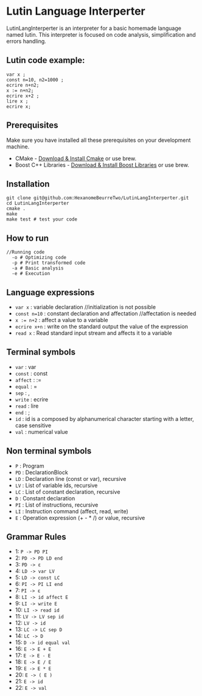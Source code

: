 Lutin Language Interperter
===========================

LutinLangInterperter is an interpreter for a basic homemade language named lutin.
This interpreter is focused on code analysis, simplification and errors handling.

Lutin code example:
-------------------
```
var x ;
const n=10, n2=1000 ;
ecrire n+n2;
x := n+n2;
ecrire x+2 ;
lire x ;
ecrire x;
```

Prerequisites
------------

Make sure you have installed all these prerequisites on your development machine.
* CMake - [Download & Install Cmake](https://cmake.org/install/) or use brew.
* Boost C++ Libraries - [Download & Install Boost Libraries](http://www.boost.org/users/download/) or use brew.

Installation
------------

```
git clone git@github.com:HexanomeBeurreTwo/LutinLangInterperter.git
cd LutinLangInterperter
cmake .
make
make test # test your code
```

How to run
----------

```
//Running code
  -o # Optimizing code
  -p # Print transformed code
  -a # Basic analysis
  -e # Execution
```

Language expressions
--------------------

 + `var x` : variable declaration //initialization is not possible
 + `const n=10` : constant declaration and affectation //affectation is needed
 + `x := n+2` : affect a value to a variable
 + `ecrire x+n` : write on the standard output the value of the expression
 + `read x` : Read standard input stream and affects it to a variable

Terminal symbols
-------

 + `var` : var
 + `const` : const
 + `affect` : :=
 + `equal` : =
 + `sep` : ,
 + `write` : ecrire
 + `read` : lire
 + `end` : ;
 + `id` : id is a composed by alphanumerical character starting with a letter, case sensitive
 + `val` : numerical value


Non terminal symbols
------

 + `P` : Program
 + `PD` : DeclarationBlock
 + `LD` : Declaration line (const or var), recursive
 + `LV` : List of variable ids, recursive
 + `LC` : List of constant declaration, recursive
 + `D` : Constant declaration
 + `PI` : List of instructions, recursive
 + `LI` : Instruction command (affect, read, write)
 + `E` : Operation expression (+ - * /) or value, recursive

Grammar Rules
-------

 + 1: `P -> PD PI`
 + 2: `PD -> PD LD end`
 + 3: `PD -> ε`
 + 4: `LD -> var LV`
 + 5: `LD -> const LC`
 + 6: `PI -> PI LI end`
 + 7: `PI -> ε`
 + 8: `LI -> id affect E`
 + 9: `LI -> write E`
 + 10: `LI -> read id`
 + 11: `LV -> LV sep id`
 + 12: `LV -> id`
 + 13: `LC -> LC sep D`
 + 14: `LC -> D`
 + 15: `D -> id equal val`
 + 16: `E -> E + E`
 + 17: `E -> E - E`
 + 18: `E -> E / E`
 + 19: `E -> E * E`
 + 20: `E -> ( E )`
 + 21: `E -> id`
 + 22: `E -> val`
